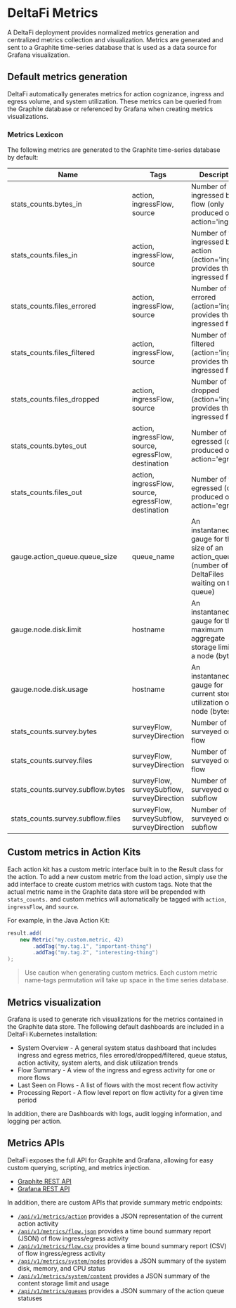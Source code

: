 # DeltaFi Metrics

A DeltaFi deployment provides normalized metrics generation and centralized metrics collection and visualization.
Metrics are generated and sent to a Graphite time-series database that is used as a data source for Grafana visualization.

## Default metrics generation

DeltaFi automatically generates metrics for action cognizance, ingress and egress volume, and system utilization.
These metrics can be queried from the Graphite database or referenced by Grafana when creating metrics visualizations.

### Metrics Lexicon

The following metrics are generated to the Graphite time-series database by default:

| Name | Tags | Description |
|------|------|-------------|
| stats_counts.bytes_in | action, ingressFlow, source | Number of bytes ingressed by a flow (only produced on action='ingress') |
| stats_counts.files_in | action, ingressFlow, source | Number of files ingressed by an action (action='ingress' provides the ingressed files) |
| stats_counts.files_errored | action, ingressFlow, source | Number of files errored (action='ingress' provides the ingressed files) |
| stats_counts.files_filtered | action, ingressFlow, source | Number of files filtered (action='ingress' provides the ingressed files) |
| stats_counts.files_dropped | action, ingressFlow, source | Number of files dropped (action='ingress' provides the ingressed files) |
| stats_counts.bytes_out | action, ingressFlow, source, egressFlow, destination | Number of bytes egressed (only produced on action='egress') |
| stats_counts.files_out | action, ingressFlow, source, egressFlow, destination | Number of files egressed (only produced on action='egress') |
| gauge.action_queue.queue_size | queue_name | An instantaneous gauge for the size of an action_queue (number of DeltaFiles waiting on the queue) |
| gauge.node.disk.limit | hostname | An instantaneous gauge for the maximum aggregate storage limit on a node (bytes) |
| gauge.node.disk.usage | hostname | An instantaneous gauge for current storage utilization on a node (bytes) |
| stats_counts.survey.bytes | surveyFlow, surveyDirection | Number of bytes surveyed on a flow |
| stats_counts.survey.files | surveyFlow, surveyDirection | Number of files surveyed on a flow |
| stats_counts.survey.subflow.bytes | surveyFlow, surveySubflow, surveyDirection | Number of bytes surveyed on a subflow |
| stats_counts.survey.subflow.files | surveyFlow, surveySubflow, surveyDirection | Number of files surveyed on a subflow |

## Custom metrics in Action Kits

Each action kit has a custom metric interface built in to the Result class for the action.  To add a new custom
metric from the load action, simply use the add interface to create custom metrics with custom tags.  Note that
the actual metric name in the Graphite data store will be prepended with `stats_counts.` and custom metrics will
automatically be tagged with `action`, `ingressFlow`, and `source`.

For example, in the Java Action Kit:
```java
result.add(
    new Metric("my.custom.metric, 42)
        .addTag("my.tag.1", "important-thing")
        .addTag("my.tag.2", "interesting-thing")
);
```

> Use caution when generating custom metrics.  Each custom metric name-tags permutation will take up space in the
> time series database.

## Metrics visualization

Grafana is used to generate rich visualizations for the metrics contained in the Graphite data store.  The following
default dashboards are included in a DeltaFi Kubernetes installation:

* System Overview - A general system status dashboard that includes ingress and egress metrics, files errored/dropped/filtered, queue status, action activity, system alerts, and disk utilization trends
* Flow Summary - A view of the ingress and egress activity for one or more flows
* Last Seen on Flows - A list of flows with the most recent flow activity
* Processing Report - A flow level report on flow activity for a given time period

In addition, there are Dashboards with logs, audit logging information, and logging per action.

## Metrics APIs

DeltaFi exposes the full API for Graphite and Grafana, allowing for easy custom querying, scripting, and metrics injection.

- [Graphite REST API](https://graphite-api.readthedocs.io/en/latest/api.html)
- [Grafana REST API](https://grafana.com/docs/grafana/latest/developers/http_api/)

In addition, there are custom APIs that provide summary metric endpoints:

* <a href="/api/v1/metrics/action">`/api/v1/metrics/action`</a> provides a JSON representation of the current action activity
* <a href="/api/v1/metrics/flow.json">`/api/v1/metrics/flow.json`</a> provides a time bound summary report (JSON) of flow ingress/egress activity
* <a href="/api/v1/metrics/flow.csv">`/api/v1/metrics/flow.csv`</a> provides a time bound summary report (CSV) of flow ingress/egress activity
* <a href="/api/v1/metrics/system/nodes">`/api/v1/metrics/system/nodes`</a> provides a JSON summary of the system disk, memory, and CPU status
* <a href="/api/v1/metrics/system/content">`/api/v1/metrics/system/content`</a> provides a JSON summary of the content storage limit and usage
* <a href="/api/v1/metrics/queues">`/api/v1/metrics/queues`</a> provides a JSON summary of the action queue statuses

